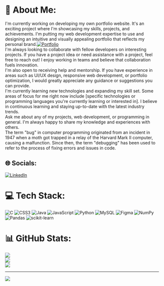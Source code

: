 # 💫 About Me:
 I'm currently working on developing my own portfolio website. It's an exciting project where I'm showcasing my skills, projects, and achievements. I'm putting my web development expertise to use and designing an intuitive and visually appealing portfolio that reflects my personal brand.[![Portfolio](https://img.shields.io/badge/Portfolio-%230077B5.svg?logo=Portfolio&logoColor=white)](https://yujenm.github.io/Portfolio/) <br> I'm always looking to collaborate with fellow developers on interesting projects. If you have a project idea or need assistance with a project, feel free to reach out! I enjoy working in teams and believe that collaboration fuels innovation.<br>I'm also open to receiving help and mentorship. If you have experience in areas such as UI/UX design, responsive web development, or portfolio optimization, I would greatly appreciate any guidance or suggestions you can provide.<br>I'm currently learning new technologies and expanding my skill set. Some areas of focus for me right now include [specific technologies or programming languages you're currently learning or interested in]. I believe in continuous learning and staying up-to-date with the latest industry trends.<br> Ask me about any of my projects, web development, or programming in general. I'm always happy to share my knowledge and experiences with others.<br> The term "bug" in computer programming originated from an incident in 1947 when a moth got trapped in a relay of the Harvard Mark II computer, causing a malfunction. Since then, the term "debugging" has been used to refer to the process of fixing errors and issues in code. 


## 🌐 Socials:
[![LinkedIn](https://img.shields.io/badge/LinkedIn-%230077B5.svg?logo=linkedin&logoColor=white)](https://linkedin.com/in/linkedin.com/in/mhrjyujen) 

# 💻 Tech Stack:
![C](https://img.shields.io/badge/c-%2300599C.svg?style=for-the-badge&logo=c&logoColor=white) ![CSS3](https://img.shields.io/badge/css3-%231572B6.svg?style=for-the-badge&logo=css3&logoColor=white) ![Java](https://img.shields.io/badge/java-%23ED8B00.svg?style=for-the-badge&logo=java&logoColor=white) ![JavaScript](https://img.shields.io/badge/javascript-%23323330.svg?style=for-the-badge&logo=javascript&logoColor=%23F7DF1E) ![Python](https://img.shields.io/badge/python-3670A0?style=for-the-badge&logo=python&logoColor=ffdd54) ![MySQL](https://img.shields.io/badge/mysql-%2300f.svg?style=for-the-badge&logo=mysql&logoColor=white) 	![Figma](https://img.shields.io/badge/figma-%23F24E1E.svg?style=for-the-badge&logo=figma&logoColor=white) ![NumPy](https://img.shields.io/badge/numpy-%23013243.svg?style=for-the-badge&logo=numpy&logoColor=white) ![Pandas](https://img.shields.io/badge/pandas-%23150458.svg?style=for-the-badge&logo=pandas&logoColor=white) ![scikit-learn](https://img.shields.io/badge/scikit--learn-%23F7931E.svg?style=for-the-badge&logo=scikit-learn&logoColor=white)
# 📊 GitHub Stats:
![](https://github-readme-stats.vercel.app/api?username=YujenM&theme=dark&hide_border=true&include_all_commits=true&count_private=true)<br/>
![](https://github-readme-streak-stats.herokuapp.com/?user=YujenM&theme=dark&hide_border=true)<br/>
![](https://github-readme-stats.vercel.app/api/top-langs/?username=YujenM&theme=dark&hide_border=true&include_all_commits=true&count_private=true&layout=compact)

---
[![](https://visitcount.itsvg.in/api?id=YujenM&icon=0&color=0)](https://visitcount.itsvg.in)

<!-- Proudly created with GPRM ( https://gprm.itsvg.in ) -->
